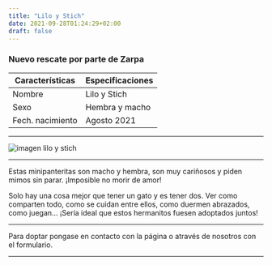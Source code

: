 ```yaml
---
title: "Lilo y Stich"
date: 2021-09-28T01:24:29+02:00
draft: false
---
```


### Nuevo rescate por parte de Zarpa

|Características|Especificaciones|
|--|--|
|Nombre|Lilo y Stich|
|Sexo|Hembra y macho|
|Fech. nacimiento|Agosto 2021|

 -------------------------

 ![imagen lilo y stich](/img/lys.jpg)

  -------------------------

Estas minipanteritas son macho y hembra, son muy cariñosos y piden mimos sin parar. ¡Imposible no morir de amor!

Solo hay una cosa mejor que tener un gato y es tener dos. Ver como comparten todo, como se cuidan entre ellos, como duermen abrazados, como juegan… ¡Sería ideal que estos hermanitos fuesen adoptados juntos!

 -------------------------

Para doptar pongase en contacto con la página o através de nosotros con el formulario.

 -------------------------